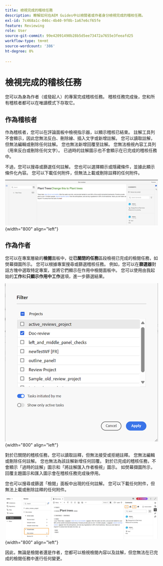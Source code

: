 ```yaml
---
title: 檢視完成的稽核任務
description: 瞭解如何在AEM Guides中以檢閱者或作者身分檢視完成的稽核任務。
exl-id: 7c468a1c-046c-4b40-9f0b-1a67e6cf65fe
feature: Reviewing
role: User
source-git-commit: 99e42091490b28b5d5ee73472a7655e3feeafd25
workflow-type: tm+mt
source-wordcount: '386'
ht-degree: 0%

---
```


# 檢視完成的稽核任務

您可以為身為作者（或發起人）的專案完成稽核任務。 稽核任務完成後，您和所有稽核者都可以在唯讀模式下存取它。

## 作為稽核者

作為稽核者，您可以在評論面板中檢視指示器，以顯示稽核已結束。 註解工具列不會顯示，因此您無法反白、刪除線、插入文字或新增註解。 您可以讀取註解，但無法編輯或刪除任何註解。 您也無法新增回覆至註解。 您無法檢視內容工具列（用來反白或刪除任何文字）。 已過時的註解圖示也不會顯示在已完成的稽核任務中。

不過，您可以搜尋或篩選任何註解。 您也可以選擇顯示或隱藏條件，並據此顯示條件化內容。 您可以下載任何附件，但無法上載或刪除註釋的任何附件。

![](images/complete-task-reviewer-new.png){width="800" align="left"}


## 作為作者

您可以在專案層級的&#x200B;**檢閱**&#x200B;面板中，從&#x200B;**已關閉的任務**&#x200B;區段檢視已完成的檢閱任務，如熒幕擷圖所示。 您可以根據專案搜尋或篩選稽核任務。 例如，您可以在&#x200B;**篩選器**&#x200B;對話方塊中選取特定專案，並將它們顯示在作用中檢閱面板中。 您可以使用由我起始的&#x200B;**工作**&#x200B;和&#x200B;**只顯示作用中工作**&#x200B;選項，進一步篩選結果。

![](images/review-filters-new.png){width="800" align="left"}

對於已關閉的稽核任務，您可以讀取註釋，但無法接受或拒絕註釋。 您無法編輯或刪除任何註解。 您也無法為該註解新增任何回覆。 對於已完成的稽核任務，不會顯示「過時的註解」圖示和「將註解匯入作者檢視」圖示。 如熒幕擷圖所示，回覆主題圖示和匯入圖示會在稽核任務完成後停用。

您也可以搜尋或篩選「檢閱」面板中出現的任何註解。 您可以下載任何附件，但無法上載或刪除註釋的任何附件。

![](images/completed-task-author-new.png){width="800" align="left"}

因此，無論是檢閱者還是作者，您都可以檢視檢閱內容以及註解，但您無法在已完成的檢閱任務中進行任何變更。
